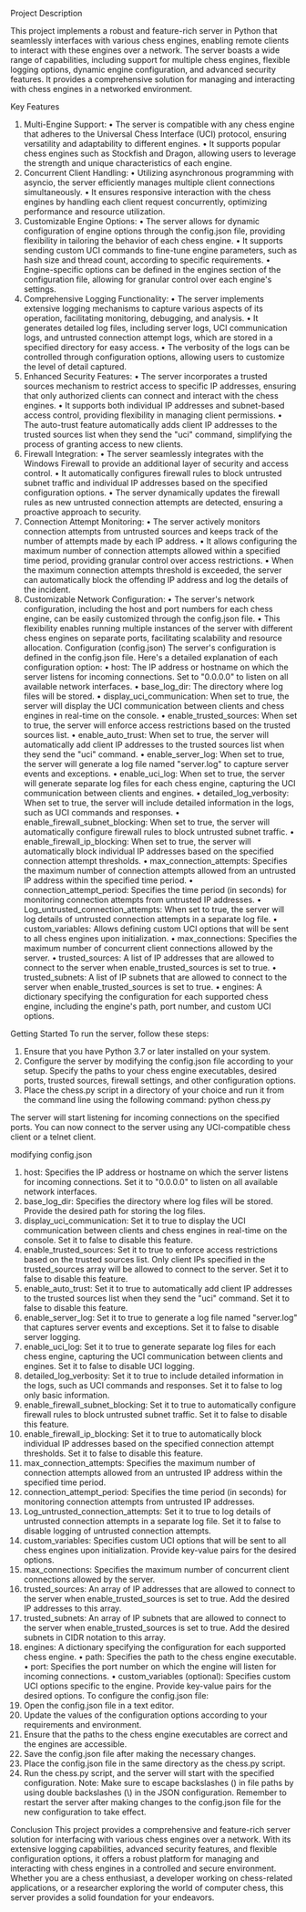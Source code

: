 Project Description 

This project implements a robust and feature-rich server in Python that seamlessly interfaces with various chess engines, enabling remote clients to interact with these engines over a network. The server boasts a wide range of capabilities, including support for multiple chess engines, flexible logging options, dynamic engine configuration, and advanced security features. It provides a comprehensive solution for managing and interacting with chess engines in a networked environment.

Key Features
1.	Multi-Engine Support:
•	The server is compatible with any chess engine that adheres to the Universal Chess Interface (UCI) protocol, ensuring versatility and adaptability to different engines.
•	It supports popular chess engines such as Stockfish and Dragon, allowing users to leverage the strength and unique characteristics of each engine.
2.	Concurrent Client Handling:
•	Utilizing asynchronous programming with asyncio, the server efficiently manages multiple client connections simultaneously.
•	It ensures responsive interaction with the chess engines by handling each client request concurrently, optimizing performance and resource utilization.
3.	Customizable Engine Options:
•	The server allows for dynamic configuration of engine options through the config.json file, providing flexibility in tailoring the behavior of each chess engine.
•	It supports sending custom UCI commands to fine-tune engine parameters, such as hash size and thread count, according to specific requirements.
•	Engine-specific options can be defined in the engines section of the configuration file, allowing for granular control over each engine's settings.
4.	Comprehensive Logging Functionality:
•	The server implements extensive logging mechanisms to capture various aspects of its operation, facilitating monitoring, debugging, and analysis.
•	It generates detailed log files, including server logs, UCI communication logs, and untrusted connection attempt logs, which are stored in a specified directory for easy access.
•	The verbosity of the logs can be controlled through configuration options, allowing users to customize the level of detail captured.
5.	Enhanced Security Features:
•	The server incorporates a trusted sources mechanism to restrict access to specific IP addresses, ensuring that only authorized clients can connect and interact with the chess engines.
•	It supports both individual IP addresses and subnet-based access control, providing flexibility in managing client permissions.
•	The auto-trust feature automatically adds client IP addresses to the trusted sources list when they send the "uci" command, simplifying the process of granting access to new clients.
6.	Firewall Integration:
•	The server seamlessly integrates with the Windows Firewall to provide an additional layer of security and access control.
•	It automatically configures firewall rules to block untrusted subnet traffic and individual IP addresses based on the specified configuration options.
•	The server dynamically updates the firewall rules as new untrusted connection attempts are detected, ensuring a proactive approach to security.
7.	Connection Attempt Monitoring:
•	The server actively monitors connection attempts from untrusted sources and keeps track of the number of attempts made by each IP address.
•	It allows configuring the maximum number of connection attempts allowed within a specified time period, providing granular control over access restrictions.
•	When the maximum connection attempts threshold is exceeded, the server can automatically block the offending IP address and log the details of the incident.
8.	Customizable Network Configuration:
•	The server's network configuration, including the host and port numbers for each chess engine, can be easily customized through the config.json file.
•	This flexibility enables running multiple instances of the server with different chess engines on separate ports, facilitating scalability and resource allocation.
Configuration (config.json) The server's configuration is defined in the config.json file. Here's a detailed explanation of each configuration option:
•	host: The IP address or hostname on which the server listens for incoming connections. Set to "0.0.0.0" to listen on all available network interfaces.
•	base_log_dir: The directory where log files will be stored.
•	display_uci_communication: When set to true, the server will display the UCI communication between clients and chess engines in real-time on the console.
•	enable_trusted_sources: When set to true, the server will enforce access restrictions based on the trusted sources list.
•	enable_auto_trust: When set to true, the server will automatically add client IP addresses to the trusted sources list when they send the "uci" command.
•	enable_server_log: When set to true, the server will generate a log file named "server.log" to capture server events and exceptions.
•	enable_uci_log: When set to true, the server will generate separate log files for each chess engine, capturing the UCI communication between clients and engines.
•	detailed_log_verbosity: When set to true, the server will include detailed information in the logs, such as UCI commands and responses.
•	enable_firewall_subnet_blocking: When set to true, the server will automatically configure firewall rules to block untrusted subnet traffic.
•	enable_firewall_ip_blocking: When set to true, the server will automatically block individual IP addresses based on the specified connection attempt thresholds.
•	max_connection_attempts: Specifies the maximum number of connection attempts allowed from an untrusted IP address within the specified time period.
•	connection_attempt_period: Specifies the time period (in seconds) for monitoring connection attempts from untrusted IP addresses.
•	Log_untrusted_connection_attempts: When set to true, the server will log details of untrusted connection attempts in a separate log file.
•	custom_variables: Allows defining custom UCI options that will be sent to all chess engines upon initialization.
•	max_connections: Specifies the maximum number of concurrent client connections allowed by the server.
•	trusted_sources: A list of IP addresses that are allowed to connect to the server when enable_trusted_sources is set to true.
•	trusted_subnets: A list of IP subnets that are allowed to connect to the server when enable_trusted_sources is set to true.
•	engines: A dictionary specifying the configuration for each supported chess engine, including the engine's path, port number, and custom UCI options.

Getting Started To run the server, follow these steps:
1.	Ensure that you have Python 3.7 or later installed on your system.
2.	Configure the server by modifying the config.json file according to your setup. Specify the paths to your chess engine executables, desired ports, trusted sources, firewall settings, and other configuration options.
3.	Place the chess.py script in a directory of your choice and run it from the command line using the following command:
python chess.py

The server will start listening for incoming connections on the specified ports. You can now connect to the server using any UCI-compatible chess client or a telnet client.

modifying config.json
1.	host: Specifies the IP address or hostname on which the server listens for incoming connections. Set it to "0.0.0.0" to listen on all available network interfaces.
2.	base_log_dir: Specifies the directory where log files will be stored. Provide the desired path for storing the log files.
3.	display_uci_communication: Set it to true to display the UCI communication between clients and chess engines in real-time on the console. Set it to false to disable this feature.
4.	enable_trusted_sources: Set it to true to enforce access restrictions based on the trusted sources list. Only client IPs specified in the trusted_sources array will be allowed to connect to the server. Set it to false to disable this feature.
5.	enable_auto_trust: Set it to true to automatically add client IP addresses to the trusted sources list when they send the "uci" command. Set it to false to disable this feature.
6.	enable_server_log: Set it to true to generate a log file named "server.log" that captures server events and exceptions. Set it to false to disable server logging.
7.	enable_uci_log: Set it to true to generate separate log files for each chess engine, capturing the UCI communication between clients and engines. Set it to false to disable UCI logging.
8.	detailed_log_verbosity: Set it to true to include detailed information in the logs, such as UCI commands and responses. Set it to false to log only basic information.
9.	enable_firewall_subnet_blocking: Set it to true to automatically configure firewall rules to block untrusted subnet traffic. Set it to false to disable this feature.
10.	enable_firewall_ip_blocking: Set it to true to automatically block individual IP addresses based on the specified connection attempt thresholds. Set it to false to disable this feature.
11.	max_connection_attempts: Specifies the maximum number of connection attempts allowed from an untrusted IP address within the specified time period.
12.	connection_attempt_period: Specifies the time period (in seconds) for monitoring connection attempts from untrusted IP addresses.
13.	Log_untrusted_connection_attempts: Set it to true to log details of untrusted connection attempts in a separate log file. Set it to false to disable logging of untrusted connection attempts.
14.	custom_variables: Specifies custom UCI options that will be sent to all chess engines upon initialization. Provide key-value pairs for the desired options.
15.	max_connections: Specifies the maximum number of concurrent client connections allowed by the server.
16.	trusted_sources: An array of IP addresses that are allowed to connect to the server when enable_trusted_sources is set to true. Add the desired IP addresses to this array.
17.	trusted_subnets: An array of IP subnets that are allowed to connect to the server when enable_trusted_sources is set to true. Add the desired subnets in CIDR notation to this array.
18.	engines: A dictionary specifying the configuration for each supported chess engine.
•	path: Specifies the path to the chess engine executable.
•	port: Specifies the port number on which the engine will listen for incoming connections.
•	custom_variables (optional): Specifies custom UCI options specific to the engine. Provide key-value pairs for the desired options.
To configure the config.json file:
1.	Open the config.json file in a text editor.
2.	Update the values of the configuration options according to your requirements and environment.
3.	Ensure that the paths to the chess engine executables are correct and the engines are accessible.
4.	Save the config.json file after making the necessary changes.
5.	Place the config.json file in the same directory as the chess.py script.
6.	Run the chess.py script, and the server will start with the specified configuration.
Note: Make sure to escape backslashes (\) in file paths by using double backslashes (\\) in the JSON configuration.
Remember to restart the server after making changes to the config.json file for the new configuration to take effect.


Conclusion This project provides a comprehensive and feature-rich server solution for interfacing with various chess engines over a network. With its extensive logging capabilities, advanced security features, and flexible configuration options, it offers a robust platform for managing and interacting with chess engines in a controlled and secure environment. Whether you are a chess enthusiast, a developer working on chess-related applications, or a researcher exploring the world of computer chess, this server provides a solid foundation for your endeavors.
